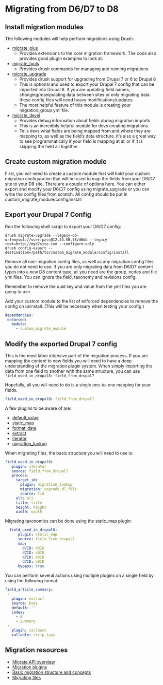 # Migrating from D6/D7 to D8

## Install migration modules
The following modules will help perform migrations using Drush:
* [migrate_plus](https://www.drupal.org/project/migrate_plus)
  * Provides extensions to the core migration framework. The code also provides good plugin examples to look at.
* [migrate_tools](https://www.drupal.org/project/migrate_tools)
  * Provides drush commands for managing and running migrations
* [migrate_upgrade](https://www.drupal.org/project/migrate_upgrade)
  * Provides drush support for upgrading from Drupal 7 or 6 to Drupal 8
  * This is optional and used to export your Drupal 7 config that can be imported into Drupal 8. If you are updating field names, changing/manipulating data between sites or only migrating data these config files will need heavy modifications/updates.
  * The most helpful feature of this module is creating your migration_group yml file.
* [migrate_devel](https://www.drupal.org/project/migrate_devel)
  * Provides debug information about fields during migration imports
  * This is an incredibly helpful module for devs creating migrations
  * Tells devs what fields are being mapped from and where they are mapping to, as well as the field’s data structure. It’s also a great way to see programmatically if your field is mapping at all or if it is skipping the field all together.

## Create custom migration module
First, you will need to create a custom module that will hold your custom migration configuration that will be used to map the fields from your D6/D7 site to your D8 site. There are a couple of options here. You can either export and modify your D6/D7 config using migrate_upgrade or you can write the config files from scratch.
All config should be put in custom_migrate_module/config/install

## Export your Drupal 7 Config
Run the following shell script to export your D6/D7 config:

```shell
drush migrate-upgrade --legacy-db-url=mysql://user:pass@12.34.56.78/d6db --legacy-root=http://myd7site.com --configure-only
drush config-export --destination=/path/to/custom_migrate_module/config/install
```

Remove all non-migration config files, as well as any migration config files you do not need to use. If you are only migrating data from D6/D7 content types into a new D8 content type, all you need are the group, nodes and file yml files. You can ignore the field, taxonomy and revisions config.

Remember to remove the uuid key and value from the yml files you are going to use.

Add your custom module to the list of enforced dependencies to remove the config on uninstall. (This will be necessary when testing your config.)

```yml
dependencies:
 enforced:
   module:
     - custom_migrate_module
```

## Modify the exported Drupal 7 config
This is the most labor intensive part of the migration process. If you are mapping the content to new fields you will need to have a deep understanding of the migration plugin system.
When simply importing the data from one field to another with the same structure, you can use `field_used_in_drupal8: field_from_drupal7`

Hopefully, all you will need to do is a single one-to-one mapping for your fields.

```yml
field_used_in_drupal8: field_from_drupal7
```

A few plugins to be aware of are:
* [default_value](https://www.drupal.org/docs/8/api/migrate-api/migrate-process/process-plugin-default_value)
* [static_map](https://www.drupal.org/docs/8/api/migrate-api/migrate-process-plugins/process-plugin-static-map)
* [format_date](https://api.drupal.org/api/drupal/core%21modules%21migrate%21src%21Plugin%21migrate%21process%21FormatDate.php/class/FormatDate/8.3.x)
* [extract](https://www.drupal.org/docs/8/api/migrate-api/migrate-process/process-plugin-extract)
* [iterator](https://www.drupal.org/docs/8/api/migrate-api/migrate-process-plugins/process-plugin-iterator)
* [migration_lookup](https://www.drupal.org/docs/8/api/migrate-api/migrate-process-plugins/process-plugin-migration_lookup-formerly-migration)

When migrating files, the basic structure you will need to use is:

```yml
field_used_in_drupal8:
   plugin: iterator
   source: field_from_drupal7
   process:
     target_id:
       plugin: migration_lookup
       migration: upgrade_d7_file
       source: fid
     alt: alt
     title: title
     height: height
     width: width
```

Migrating taxonomies can be done using the static_map plugin:

```yml
  field_used_in_drupal8:
      plugin: static_map
      source: field_from_drupal7
      map:
        d7ID: d8ID
        d7ID: d8ID
        d7ID: d8ID
        d7ID: d8ID
      bypass: true
```

You can perform several actions using multiple plugins on a single field by using the following format:

```yml
field_article_summary:
 -
   plugin: extract
   source: body
   default: ''
   index:
     - 0
     - summary
 -
   plugin: callback
   callable: strip_tags
```
## Migration resources
* [Migrate API overview](https://www.drupal.org/docs/8/api/migrate-api/migrate-api-overview)
* [Migration plugins](https://www.drupal.org/docs/8/api/migrate-api/migrate-process-plugins/migrate-process-overview)
* [Basic migration structure and concepts](https://evolvingweb.ca/blog/drupal-8-migration-migrating-basic-data-part-1)
* [Migrating files](https://deninet.com/blog/1619/building-custom-migration-drupal-8-part-4-files-and-content)